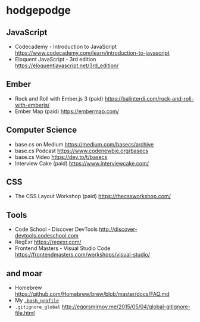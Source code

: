 # hodgepodge

## JavaScript
* Codecademy - Introduction to JavaScript https://www.codecademy.com/learn/introduction-to-javascript
* Eloquent JavaScript - 3rd edition https://eloquentjavascript.net/3rd_edition/

## Ember
* Rock and Roll with Ember.js 3 (paid) https://balinterdi.com/rock-and-roll-with-emberjs/
* Ember Map (paid) https://embermap.com/

## Computer Science
* base.cs on Medium https://medium.com/basecs/archive
* base.cs Podcast https://www.codenewbie.org/basecs
* base.cs Video https://dev.to/t/basecs
* Interview Cake (paid) https://www.interviewcake.com/

## CSS
* The CSS Layout Workshop (paid) https://thecssworkshop.com/

## Tools
* Code School - Discover DevTools http://discover-devtools.codeschool.com
* RegExr https://regexr.com/
* Frontend Masters - Visual Studio Code https://frontendmasters.com/workshops/visual-studio/

## and moar
* Homebrew https://github.com/Homebrew/brew/blob/master/docs/FAQ.md
* My [`.bash_profile`](.bash_profile)
* `.gitignore_global` http://egorsmirnov.me/2015/05/04/global-gitignore-file.html
